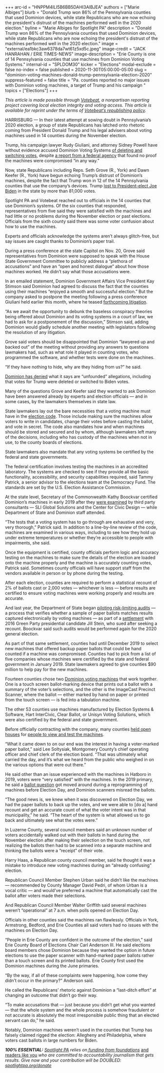 +++
arc-id = "HNPPM4ILI5B6BB5DAHI3AIBJEA"
authors = ["Marie Albiges"]
blurb = "Donald Trump won 86% of the Pennsylvania counties that used Dominion devices, while state Republicans who are now echoing the president's distrust of the machines performed well in the 2020 election."
byline = "Marie Albiges for Spotlight PA"
description = "Donald Trump won 86% of the Pennsylvania counties that used Dominion devices, while state Republicans who are now echoing the president's distrust of the machines performed well in the 2020 election."
image = "external/ea1bkc3aw6378da7wt61z5xd5c.jpeg"
image-credit = "JACK HANRAHAN / ERIE TIMES-NEWS"
image-description = "Erie County is one of 14 Pennsylvania counties that use machines from Dominion Voting Systems."
internal-id = "SPLDOM30"
kicker = "Elections"
modal-exclude = false
no-index = false
published = 2020-11-30T05:00:00-05:00
slug = "dominion-voting-machines-donald-trump-pennsylvania-election-2020"
suppress-featured = false
title = "Pa. counties reported no major issues with Dominion voting machines, a target of Trump and his campaign "
topics = ["Elections"]
+++

<i>This article is made possible through </i><a href="http://votebeat.org/"><i>Votebeat</i></a><i>, a nonpartisan reporting project covering local election integrity and voting access. This article is available for reprint under the terms of </i><a href="https://www.votebeat.org/pages/republishing"><i>Votebeat’s republishing policy</i></a><i>.</i>

HARRISBURG — In their latest attempt at sowing doubt in Pennsylvania’s 2020 election, a group of state Republicans has latched onto rhetoric coming from President Donald Trump and his legal advisers about voting machines used in 14 counties during the November election.

Trump, his campaign lawyer Rudy Giuliani, and attorney Sidney Powell have without evidence accused Dominion Voting Systems <a href="https://twitter.com/realDonaldTrump/status/1326926226888544256">of deleting and switching votes</a>, despite <a href="https://www.cisa.gov/news/2020/11/12/joint-statement-elections-infrastructure-government-coordinating-council-election">a report from a federal agency</a> that found no proof the machines were compromised “in any way.”

Now, state Republicans including Reps. Seth Grove (R., York) and Dawn Keefer (R., York) have begun echoing Trump’s distrust of Dominion’s machines, despite the fact that Trump won in 12 of the 14 Pennsylvania counties that use the company’s devices. Trump <a href="https://www.spotlightpa.org/news/2020/11/joe-biden-pennsylvania-winner-certification-final-results/" target=_blank>lost to President-elect Joe Biden</a> in the state by more than 81,000 votes.

Spotlight PA and Votebeat reached out to officials in the 14 counties that use Dominion’s systems. Of the six counties that responded, representatives from five said they were satisfied with the machines and had little or no problems during the November election or past elections. Officials from the sixth county said there was some voter confusion about how to use the machines.

Experts and officials acknowledge the systems aren’t always glitch-free, but say issues are caught thanks to Dominion’s paper trail.

During a press conference at the state Capitol on Nov. 20, Grove said representatives from Dominion were supposed to speak with the House State Government Committee to publicly address a “plethora of accusations” and have an “open and honest dialogue” about how those machines worked. He didn’t say what those accusations were.

<script src="https://www.spotlightpa.org/embed.js" async></script><div data-spl-embed-version="1" data-spl-src="https://www.spotlightpa.org/embeds/newsletter/"></div>

In an emailed statement, Dominion Government Affairs Vice President Kay Stimson said Dominion had agreed to discuss the fact that the counties using their machines “enjoyed a smooth and successful election.” But the company asked to postpone the meeting following a press conference Giuliani held earlier this month, where he teased <a href="https://www.dominionvoting.com/dominion-statement-on-sidney-powell-charges/">forthcoming litigation</a>.

“As we await the opportunity to debunk the baseless conspiracy theories being offered about Dominion and its voting systems in a court of law, we had to ask for a postponement of the discussion,” Stimson said, adding Dominion would gladly schedule another meeting with legislators following the resolution of any litigation.

Grove said voters should be disappointed that Dominion “lawyered up and backed out” of the meeting without providing any answers to questions lawmakers had, such as what role it played in counting votes, who programmed the software, and whether tests were done on the machines.

“If they have nothing to hide, why are they hiding from us?” he said.

<a href="https://www.dominionvoting.com/">Dominion has denied</a> what it says are “unfounded” allegations, including that votes for Trump were deleted or switched to Biden votes.

Many of the questions Grove and Keefer said they wanted to ask Dominion have been answered already by experts and election officials — and in some cases, by the lawmakers themselves in state law.

State lawmakers lay out the bare necessities that a voting machine must have in the <a href="https://www.legis.state.pa.us/WU01/LI/LI/US/PDF/1937/0/0320..PDF">election code</a>. Those include making sure the machines allow voters to write in candidates, change their votes before casting the ballot, and vote in secret. The code also mandates how and when machines should be stored and secured and by whom, although lawmakers left many of the decisions, including who has custody of the machines when not in use, to the county boards of elections.

State lawmakers also mandate that any voting systems be certified by the federal and state governments.

The federal certification involves testing the machines in an accredited laboratory. The systems are checked to see if they provide all the basic functionality, accessibility, and security capabilities required, said Tammy Patrick, a senior advisor to the elections team at the Democracy Fund. The standards are set by the U.S. Election Assistance Commission.

At the state level, Secretary of the Commonwealth Kathy Boockvar certified Dominion’s machines in early 2019 after they <a href="https://www.dos.pa.gov/VotingElections/Documents/Voting%20Systems/Dominion%20Democracy%20Suite%205.5-A/Dominion%20Democracy%20Suite%20Final%20Report%20scanned%20with%20signature%20020119.pdf">were examined</a> by third party consultants — SLI Global Solutions and the Center for Civic Design — while Department of State and Dominion staff attended.

“The tests that a voting system has to go through are exhaustive and very, very thorough,” Patrick said. In addition to a line-by-line review of the code, machines are examined in various ways, including to see how they hold up under extreme temperatures or whether they’re accessible to people with impairments, she said.

Once the equipment is certified, county officials perform logic and accuracy testing on the machines to make sure the details of the election are loaded onto the machine properly and the machine is accurately counting votes, Patrick said. Sometimes county officials will have support staff from the vendors available in person or by phone during the testing.

After each election, counties are required to perform a statistical recount of 2% of ballots cast or 2,000 votes — whichever is less — before results are certified to ensure voting machines were working properly and results are accurate.

And last year, the Department of State began <a href="https://www.spotlightpa.org/news/2020/11/pennsylvania-election-2020-investigation-republicans-audits/" target=_blank>piloting risk-limiting audits</a> — a process that verifies whether a sample of paper ballots matches results captured electronically by voting machines — as part of a <a href="https://web.archive.org/web/20211018142047/https://www.pacounties.org/GR/Documents/SteinSettlement20181128.pdf">settlement</a> with 2016 Green Party presidential candidate Jill Stein, who sued after seeking a recount. Boockvar said such audits would be performed again for the 2020 general election.

As part of that same settlement, counties had until December 2019 to select new machines that offered backup paper ballots that could be hand counted if a machine was compromised. Counties had to pick from a list of five companies whose machines were certified by the state and federal government in January 2019. State lawmakers agreed to give counties $90 million to help pay for the new machines.

Fourteen counties chose two <a href="https://www.votespa.com/About-Elections/Pages/Dominion-Democracy-Suite-55A.aspx">Dominion voting machines</a> that work together. One is a touch screen ballot-marking device that prints out a ballot with a summary of the voter’s selections, and the other is the ImageCast Precinct Scanner, where the ballot — either marked by hand on paper or printed from the touch screen — is fed into a tabulation machine.

The other 53 counties use machines manufactured by Election Systems &amp; Software, Hart InterCivic, Clear Ballot, or Unisyn Voting Solutions, which were also certified by the federal and state government.

Before officially contracting with the company, many counties <a href="https://www.montcopa.org/ArchiveCenter/ViewFile/Item/4669">held open houses</a> for <a href="https://www.delcopa.gov/publicrelations/releases/2019/votingmachines.html">people to view and test the machines</a>.

“What it came down to on our end was the interest in having a voter-marked paper ballot,” said Lee Soltysiak, Montgomery County’s chief operating officer and chief clerk of the election board. “That was ultimately what carried the day, and it’s what we heard from the public who weighed in on the various options that were out there.”

He said other than an issue experienced with the machines in Hatboro in 2019, voters were “very satisfied” with the machines. In the 2019 primary, he said a <a href="https://www.inquirer.com/news/pennsylvania/hatboro-library-vote-tax-referendum-landslide-20190604.html">ballot question</a> got moved around during a reprogramming of machines before Election Day, and Dominion scanners misread the ballots.

“The good news is, we knew when it was discovered on Election Day, we had the paper ballots to back up the votes, and we were able to [do a] hand recount and get an accurate count of what the voter intent was in that municipality,” he said. “The heart of the system is what allowed us to go back and ultimately see what the votes were.”

In Luzerne County, several council members said an unknown number of voters accidentally walked out with their ballots in hand during the November election after making their selection on the touch screen, not realizing the ballots then had to be scanned into a separate machine and thinking the ballots were a “receipt” of their vote.

Harry Haas, a Republican county council member, said he thought it was a mistake to introduce new voting machines during an “already confusing” election.

<script src="https://www.spotlightpa.org/embed.js" async></script><div data-spl-embed-version="1" data-spl-src="https://www.spotlightpa.org/embeds/donate/?teaser_text=Spotlight%20PA%20provides%20essential%2C%20public-service%20journalism%20thanks%20to%20readers%20like%20you.%20%3Cb%3EBecome%20a%20member%20today%20with%20a%20gift%20of%20%2415%2Fmonth%20or%20more%20and%20receive%20our%20exclusive%20Pennsylvania%20tote%20bag.%3C%2Fb%3E&cta_text=YES%2C%20COUNT%20ME%20IN&eyebrow_text=BECOME%20A%20MEMBER"></div>

Republican Council Member Stephen Urban said he didn’t like the machines — recommended by County Manager David Pedri, of whom Urban is a vocal critic — and would’ve preferred a machine that automatically cast the ballot after voters made their selections.

And Republican Council Member Walter Griffith said several machines weren’t “operational” at 7 a.m. when polls opened on Election Day.

Officials in other counties said the machines ran flawlessly. Officials in York, Armstrong, Bedford, and Erie Counties all said voters had no issues with the machines on Election Day.

“People in Erie County are confident in the outcome of the election,” said Erie County Board of Elections Chair Carl Anderson III. He said elections board members chose Dominion because they wanted the option in future elections to use the paper scanner with hand-marked paper ballots rather than a touch screen and its printed ballots. Erie County first used the Dominion machines during the June primaries.

“By the way, if all of these complaints were happening, how come they didn’t occur in the primary?” Anderson said.

He called the Republicans’ rhetoric against Dominion a “last-ditch effort” at changing an outcome that didn’t go their way.

“To make accusations that — just because you didn’t get what you wanted — that the whole system and the whole process is somehow fraudulent or not accurate is absolutely the most irresponsible public thing that an elected servant can do,” he said.

Notably, Dominion machines weren’t used in the counties that Trump has falsely claimed rigged the election: Allegheny and Philadelphia, where voters cast ballots in large numbers for Biden.

<i><b>100% ESSENTIAL:</b></i><i> </i><a href="https://www.spotlightpa.org/"><i>Spotlight PA</i></a><i> relies on</i><a href="https://www.spotlightpa.org/support"><i> funding from foundations</i></a><i> </i><a href="https://www.spotlightpa.org/support">and readers like you</a><i> who are committed to accountability journalism that gets results. Give now and your contribution will be DOUBLED: </i><a href="https://www.spotlightpa.org/donate"><i>spotlightpa.org/donate</i></a>
